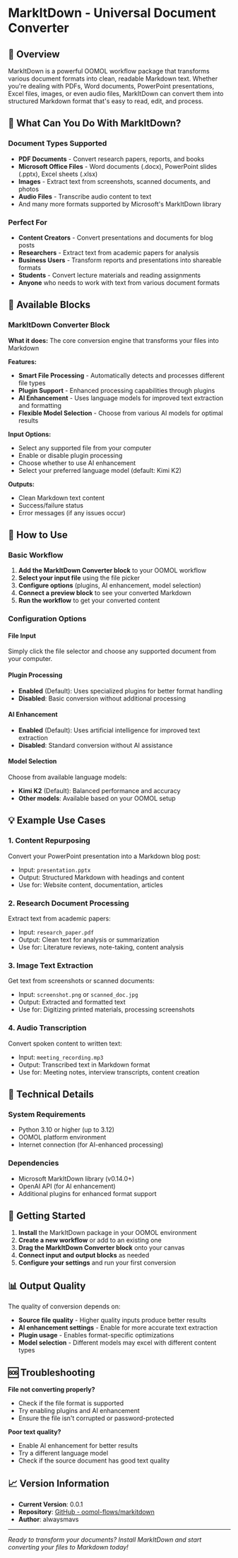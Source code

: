 # MarkItDown - Universal Document Converter

## 📖 Overview

MarkItDown is a powerful OOMOL workflow package that transforms various document formats into clean, readable Markdown text. Whether you're dealing with PDFs, Word documents, PowerPoint presentations, Excel files, images, or even audio files, MarkItDown can convert them into structured Markdown format that's easy to read, edit, and process.

## 🎯 What Can You Do With MarkItDown?

### Document Types Supported
- **PDF Documents** - Convert research papers, reports, and books
- **Microsoft Office Files** - Word documents (.docx), PowerPoint slides (.pptx), Excel sheets (.xlsx)
- **Images** - Extract text from screenshots, scanned documents, and photos
- **Audio Files** - Transcribe audio content to text
- And many more formats supported by Microsoft's MarkItDown library

### Perfect For
- **Content Creators** - Convert presentations and documents for blog posts
- **Researchers** - Extract text from academic papers for analysis
- **Business Users** - Transform reports and presentations into shareable formats
- **Students** - Convert lecture materials and reading assignments
- **Anyone** who needs to work with text from various document formats

## 🧩 Available Blocks

### MarkItDown Converter Block
**What it does:** The core conversion engine that transforms your files into Markdown

**Features:**
- **Smart File Processing** - Automatically detects and processes different file types
- **Plugin Support** - Enhanced processing capabilities through plugins
- **AI Enhancement** - Uses language models for improved text extraction and formatting
- **Flexible Model Selection** - Choose from various AI models for optimal results

**Input Options:**
- Select any supported file from your computer
- Enable or disable plugin processing
- Choose whether to use AI enhancement
- Select your preferred language model (default: Kimi K2)

**Outputs:**
- Clean Markdown text content
- Success/failure status
- Error messages (if any issues occur)

## 🚀 How to Use

### Basic Workflow
1. **Add the MarkItDown Converter block** to your OOMOL workflow
2. **Select your input file** using the file picker
3. **Configure options** (plugins, AI enhancement, model selection)
4. **Connect a preview block** to see your converted Markdown
5. **Run the workflow** to get your converted content

### Configuration Options

#### File Input
Simply click the file selector and choose any supported document from your computer.

#### Plugin Processing
- **Enabled** (Default): Uses specialized plugins for better format handling
- **Disabled**: Basic conversion without additional processing

#### AI Enhancement
- **Enabled** (Default): Uses artificial intelligence for improved text extraction
- **Disabled**: Standard conversion without AI assistance

#### Model Selection
Choose from available language models:
- **Kimi K2** (Default): Balanced performance and accuracy
- **Other models**: Available based on your OOMOL setup

## 💡 Example Use Cases

### 1. Content Repurposing
Convert your PowerPoint presentation into a Markdown blog post:
- Input: `presentation.pptx`
- Output: Structured Markdown with headings and content
- Use for: Website content, documentation, articles

### 2. Research Document Processing
Extract text from academic papers:
- Input: `research_paper.pdf`
- Output: Clean text for analysis or summarization
- Use for: Literature reviews, note-taking, content analysis

### 3. Image Text Extraction
Get text from screenshots or scanned documents:
- Input: `screenshot.png` or `scanned_doc.jpg`
- Output: Extracted and formatted text
- Use for: Digitizing printed materials, processing screenshots

### 4. Audio Transcription
Convert spoken content to written text:
- Input: `meeting_recording.mp3`
- Output: Transcribed text in Markdown format
- Use for: Meeting notes, interview transcripts, content creation

## 🔧 Technical Details

### System Requirements
- Python 3.10 or higher (up to 3.12)
- OOMOL platform environment
- Internet connection (for AI-enhanced processing)

### Dependencies
- Microsoft MarkItDown library (v0.14.0+)
- OpenAI API (for AI enhancement)
- Additional plugins for enhanced format support

## 🤝 Getting Started

1. **Install** the MarkItDown package in your OOMOL environment
2. **Create a new workflow** or add to an existing one
3. **Drag the MarkItDown Converter block** onto your canvas
4. **Connect input and output blocks** as needed
5. **Configure your settings** and run your first conversion

## 📊 Output Quality

The quality of conversion depends on:
- **Source file quality** - Higher quality inputs produce better results
- **AI enhancement settings** - Enable for more accurate text extraction
- **Plugin usage** - Enables format-specific optimizations
- **Model selection** - Different models may excel with different content types

## 🆘 Troubleshooting

**File not converting properly?**
- Check if the file format is supported
- Try enabling plugins and AI enhancement
- Ensure the file isn't corrupted or password-protected

**Poor text quality?**
- Enable AI enhancement for better results
- Try a different language model
- Check if the source document has good text quality

## 📈 Version Information

- **Current Version**: 0.0.1
- **Repository**: [GitHub - oomol-flows/markitdown](https://github.com/oomol-flows/markitdown.git)
- **Author**: alwaysmavs

---

*Ready to transform your documents? Install MarkItDown and start converting your files to Markdown today!*